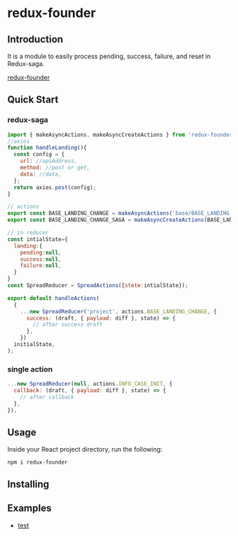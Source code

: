 # redux-founder

## Introduction

It is a module to easily process pending, success, failure, and reset in Redux-saga.

[redux-founder](https://github.com/Redux-founder/)

## Quick Start

### redux-saga

```js
import { makeAsyncActions, makeAsyncCreateActions } from 'redux-founder'
//axios
function handleLanding(){
  const config = {
    url: //apiAddress,
    method: //post or get,
    data: //data,
  };
  return axios.post(config);
}

// actions
export const BASE_LANDING_CHANGE = makeAsyncActions('base/BASE_LANDING_CHANGE');
export const BASE_LANDING_CHANGE_SAGA = makeAsyncCreateActions(BASE_LANDING_CHANGE)(handleLanding);

// in reducer
const intialState={
  landing:{
    pending:null,
    success:null,
    failure:null,
  }
}
const SpreadReducer = SpreadActions({stete:intialState});

export default handleActions(
  {
    ...new SpreadReducer('project', actions.BASE_LANDING_CHANGE, {
      success: (draft, { payload: diff }, state) => {
		// after success draft
      },
    })
  initialState,
);
```

### single action

```js
...new SpreadReducer(null, actions.INFO_CASE_INIT, {
  callback: (draft, { payload: diff }, state) => {
    // after callback
  },
}),
```



## Usage

Inside your React project directory, run the following:

```
npm i redux-founder
```

## Installing





## Examples

- [test]()

